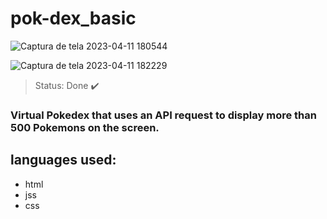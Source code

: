 <h1>pok-dex_basic</h1>

![Captura de tela 2023-04-11 180544](https://user-images.githubusercontent.com/120679601/231290659-c177d539-b460-41a2-8900-1996dcc2d9ff.png)

![Captura de tela 2023-04-11 182229](https://user-images.githubusercontent.com/120679601/231291383-a4bc0bba-3a8a-4b38-91fc-d60ac0b44761.png)



> Status: Done ✔️

### Virtual Pokedex that uses an API request to display more than 500 Pokemons on the screen.

## languages used:

+ html
+ jss
+ css

